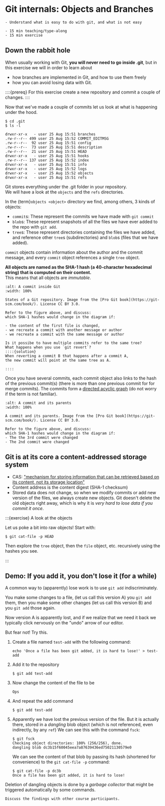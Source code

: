 # Git internals: Objects and Branches

```{objectives}
- Understand what is easy to do with git, and what is not easy
```

```{instructor-note}
- 15 min teaching/type-along
- 15 min exercise
```

## Down the rabbit hole

When usually working with Git, 
**you will never need to go inside .git**,
but in this exercise we will
in order to learn about 
- how branches are implemented in Git,
  and how to use them freely
- how you can avoid losing data with Git.

::::{prereq}
For this exercise create a new repository and commit a couple of changes.
::::

Now that we've made a couple of commits let us look at what is happening under
the hood.

```console
$ cd .git
$ ls -l

drwxr-xr-x   - user 25 Aug 15:51 branches
.rw-r--r-- 499 user 25 Aug 15:52 COMMIT_EDITMSG
.rw-r--r--  92 user 25 Aug 15:51 config
.rw-r--r--  73 user 25 Aug 15:51 description
.rw-r--r--  21 user 25 Aug 15:51 HEAD
drwxr-xr-x   - user 25 Aug 15:51 hooks
.rw-r--r-- 137 user 25 Aug 15:52 index
drwxr-xr-x   - user 25 Aug 15:51 info
drwxr-xr-x   - user 25 Aug 15:52 logs
drwxr-xr-x   - user 25 Aug 15:52 objects
drwxr-xr-x   - user 25 Aug 15:51 refs
```

Git stores everything under the .git folder in your repository.  
We will have a look at the `objects` and the `refs` directories.

In the {term}`objects <object>` directory we find, among others, 3 kinds of objects:
- `commit`s: These represent the commits we have made with `git commit`
- `blob`s: These represent snapshots of all the files we have ever added to the repo 
  with `git add`.
- `tree`s: These represent directories containing the files we have added, 
  and reference other `tree`s (subdirectories) and `blob`s (files that we have added).

`commit` objects contain information about the author and the commit message,
and every `commit` object references a single `tree` object.

**All objects are named as the SHA-1 hash (a 40-character hexadecimal string)
that is computed on their content.**  
This means that all objects are *immutable*.


```{figure} img/commit-and-tree.png
:alt: A commit inside Git
:width: 100%

States of a Git repository. Image from the [Pro Git book](https://git-scm.com/book/). License CC BY 3.0.
```

```{exercise} Changes and their effect: files and commits
Refer to the figure above, and discuss:
which SHA-1 hashes would change in the diagram if:

- the content of the first file is changed, 
- we recreate a commit with another message or author
- we recreate a commit with the same message or author

Is it possibe to have multiple commits refer to the same tree? 
What happens when you use `git revert`?
::::{solution}
When reverting a commit B that happens after a commit A,
the new commit will point at the same tree as A.

::::

```

Once you have several commits, 
each commit object also links 
to the hash of the previous commit(s) 
(there is more than one previous commit for for merge commits).
The commits form a [directed acyclic graph](http://eagain.net/articles/git-for-computer-scientists/)
(do not worry if the term is not familiar).

```{figure} img/commits-and-parents.png
:alt: A commit and its parents
:width: 100%

A commit and its parents. Image from the [Pro Git book](https://git-scm.com/book/). License CC BY 3.0.
```


```{discussion} Changes and their effect: changing history
Refer to the figure above, and discuss:
which SHA-1 hashes would change in the diagram if:
- The the 3rd commit were changed
- The 2nd commit were changed
```

## Git is at its core a content-addressed storage system

- CAS: ["mechanism for storing information that can be retrieved based on its content, not its storage location"](https://en.wikipedia.org/wiki/Content-addressable_storage)
- Content address is the content digest (SHA-1 checksum)
- Stored data does not change, 
  so when we modify commits or add new version of the files, 
  we always create new objects.
  Git doesn't delete the old objects right away, 
  which is why it is *very hard to lose data if you commit it once*.

:::{exercise} A look at the objects

Let us poke a bit into raw objects! Start with:

```console
$ git cat-file -p HEAD
```

Then explore the `tree` object, then the `file` object, etc. recursively using the hashes you see.

:::

## Demo: If you add it, you don't lose it (for a while)

A common way to (apparently) lose work
is to use `git add` indiscriminately.

You make some changes to a file, 
(let us call this version A)
you `git add` them,
then you make some other changes 
(let us call this version B)
and you `git add` those again.

Now version A is apparently lost,
and if we realize that we need it back
we typically click nervously on the "undo" arrow of our editor.

But fear not! Try this.
1. Create a file named `test-add` with the following command:
   ```
   echo 'Once a file has been git added, it is hard to lose!' > test-add
   ```
1. Add it to the repository
   ```console
   $ git add test-add
   ```
1. Now change the content of the file to be 
   ```
   Ops
   ```
1. And repeat the add command
   ```console
   $ git add test-add
   ```
1. Apparently we have lost the previous version of the file.
   But it is actually there, stored in a *dangling* blob object
   (which is not referenced, 
   even indirectly, 
   by any `ref`)
   We can see this with the command `fsck`:
   ```console
   $ git fsck
   Checking object directories: 100% (256/256), done.
   dangling blob dc3b15f60045eea7a87639436ed75021130579e0
   ```
   We can see the content of that blob 
   by passing its hash (shortened for convenience) 
   to the `git cat-file -p` command:
   ```console
   $ git cat-file -p dc3b
   Once a file has been git added, it is hard to lose!
   ```

Deletion of dangling objects is done by a *garbage collector*
that might be triggered automatically by some commands.

```{discussion}
Discuss the findings with other course participants.
```
